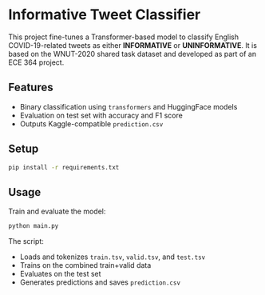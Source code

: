 # Informative Tweet Classifier

This project fine-tunes a Transformer-based model to classify English COVID-19-related tweets as either **INFORMATIVE** or **UNINFORMATIVE**. It is based on the WNUT-2020 shared task dataset and developed as part of an ECE 364 project.

## Features

- Binary classification using `transformers` and HuggingFace models
- Evaluation on test set with accuracy and F1 score
- Outputs Kaggle-compatible `prediction.csv`

## Setup

```bash
pip install -r requirements.txt
```

## Usage

Train and evaluate the model:

```bash
python main.py
```

The script:
- Loads and tokenizes `train.tsv`, `valid.tsv`, and `test.tsv`
- Trains on the combined train+valid data
- Evaluates on the test set
- Generates predictions and saves `prediction.csv`
